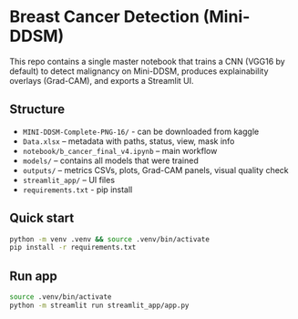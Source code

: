 # Breast Cancer Detection (Mini-DDSM)

This repo contains a single master notebook that trains a CNN (VGG16 by default) to detect malignancy on Mini-DDSM, produces explainability overlays (Grad-CAM), and exports a Streamlit UI.


## Structure
- `MINI-DDSM-Complete-PNG-16/` - can be downloaded from kaggle 
- `Data.xlsx` – metadata with paths, status, view, mask info
- `notebook/b_cancer_final_v4.ipynb` – main workflow
- `models/` – contains all models that were trained
- `outputs/` – metrics CSVs, plots, Grad-CAM panels, visual quality check
- `streamlit_app/` – UI files 
- `requirements.txt` - pip install

## Quick start
```bash
python -m venv .venv && source .venv/bin/activate
pip install -r requirements.txt
```

## Run app
```bash
source .venv/bin/activate                   
python -m streamlit run streamlit_app/app.py
```